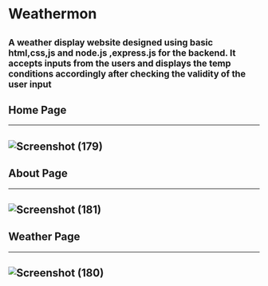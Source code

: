# Weathermon
<sub>A weather display website designed using basic html,css,js and node.js ,express.js for the backend. It accepts inputs from the users and displays the temp conditions accordingly after checking the validity of the user input</sub>
---
## Home Page
---
![Screenshot (179)](https://user-images.githubusercontent.com/98577878/232068655-66698340-6d11-4846-a12c-a3f8d61f3e43.png)
---
## About Page
---
![Screenshot (181)](https://user-images.githubusercontent.com/98577878/232068641-6ce4d5df-e209-4852-a337-7e89aecd06e3.png)
---
## Weather Page
---
![Screenshot (180)](https://user-images.githubusercontent.com/98577878/232068650-b48f53cb-4137-4ba1-aa0d-c3a4338aea15.png)
---

